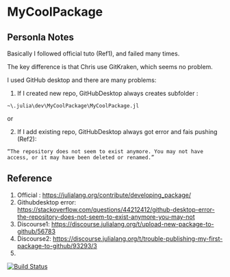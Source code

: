 # MyCoolPackage

## Personla Notes

Basically I followed official tuto (Ref1), and failed many times.

The key difference is that Chris use GitKraken, which seems no problem.

I used GitHub desktop and there are many problems:

1. If I created new repo, GitHubDesktop always creates subfolder :

`~\.julia\dev\MyCoolPackage\MyCoolPackage.jl`

or 

2. If I add existing repo, GitHubDesktop always got error and fais pushing (Ref2):

`“The repository does not seem to exist anymore. You may not have access, or it may have been deleted or renamed.”`



## Reference
1. Official : https://julialang.org/contribute/developing_package/
2. Githubdesktop error: https://stackoverflow.com/questions/44212412/github-desktop-error-the-repository-does-not-seem-to-exist-anymore-you-may-not
3. Discourse1: https://discourse.julialang.org/t/upload-new-package-to-github/56783
4. Discourse2: https://discourse.julialang.org/t/trouble-publishing-my-first-package-to-github/93293/3
5.


[![Build Status](https://github.com/your-GitHub-username/MyCoolPackage.jl/actions/workflows/CI.yml/badge.svg?branch=master)](https://github.com/your-GitHub-username/MyCoolPackage.jl/actions/workflows/CI.yml?query=branch%3Amaster)
